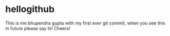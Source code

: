 # hellogithub

This is me bhupendra gupta with my first ever git commit, when you see this in future please say hi! Cheers!
